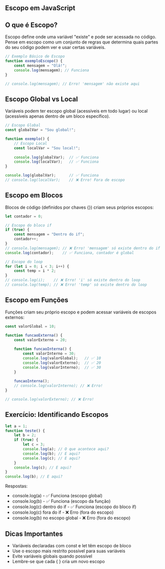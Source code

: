## Escopo em JavaScript

## O que é Escopo?
Escopo define onde uma variável "existe" e pode ser acessada no código. Pense em escopo como um conjunto de regras que determina quais partes do seu código podem ver e usar certas variáveis.

```javascript
// Exemplo Básico de Escopo
function exemploEscopo() {
    const mensagem = "Olá!";
    console.log(mensagem); // Funciona
}

// console.log(mensagem); // Erro! 'mensagem' não existe aqui
```

## Escopo Global vs Local
Variáveis podem ter escopo global (acessíveis em todo lugar) ou local (acessíveis apenas dentro de um bloco específico).

```javascript
// Escopo Global
const globalVar = "Sou global!";

function exemplo() {
    // Escopo Local
    const localVar = "Sou local!";
    
    console.log(globalVar);  // ✅ Funciona
    console.log(localVar);   // ✅ Funciona
}

console.log(globalVar);      // ✅ Funciona
// console.log(localVar);    // ❌ Erro! Fora de escopo
```

## Escopo em Blocos
Blocos de código (definidos por chaves {}) criam seus próprios escopos:

```javascript
let contador = 0;

// Escopo do bloco if
if (true) {
    const mensagem = "Dentro do if";
    contador++;
}
// console.log(mensagem); // ❌ Erro! 'mensagem' só existe dentro do if
console.log(contador);    // ✅ Funciona, contador é global

// Escopo do loop
for (let i = 0; i < 3; i++) {
    const temp = i * 2;
}
// console.log(i);    // ❌ Erro! 'i' só existe dentro do loop
// console.log(temp); // ❌ Erro! 'temp' só existe dentro do loop
```

## Escopo em Funções
Funções criam seu próprio escopo e podem acessar variáveis de escopos externos:

```javascript
const valorGlobal = 10;

function funcaoExterna() {
    const valorExterno = 20;
    
    function funcaoInterna() {
        const valorInterno = 30;
        console.log(valorGlobal);   // ✅ 10
        console.log(valorExterno);  // ✅ 20
        console.log(valorInterno);  // ✅ 30
    }
    
    funcaoInterna();
    // console.log(valorInterno); // ❌ Erro!
}

// console.log(valorExterno); // ❌ Erro!
```

## Exercício: Identificando Escopos

```javascript
let a = 1;
function teste() {
    let b = 2;
    if (true) {
        let c = 3;
        console.log(a); // O que acontece aqui?
        console.log(b); // E aqui?
        console.log(c); // E aqui?
    }
    console.log(c); // E aqui?
}
console.log(b); // E aqui?
```

Respostas:

- console.log(a) - ✅ Funciona (escopo global)
- console.log(b) - ✅ Funciona (escopo da função)
- console.log(c) dentro do if - ✅ Funciona (escopo do bloco if)
- console.log(c) fora do if - ❌ Erro (fora do escopo)
- console.log(b) no escopo global - ❌ Erro (fora do escopo)

## Dicas Importantes

- Variáveis declaradas com const e let têm escopo de bloco
- Use o escopo mais restrito possível para suas variáveis
- Evite variáveis globais quando possível
- Lembre-se que cada { } cria um novo escopo